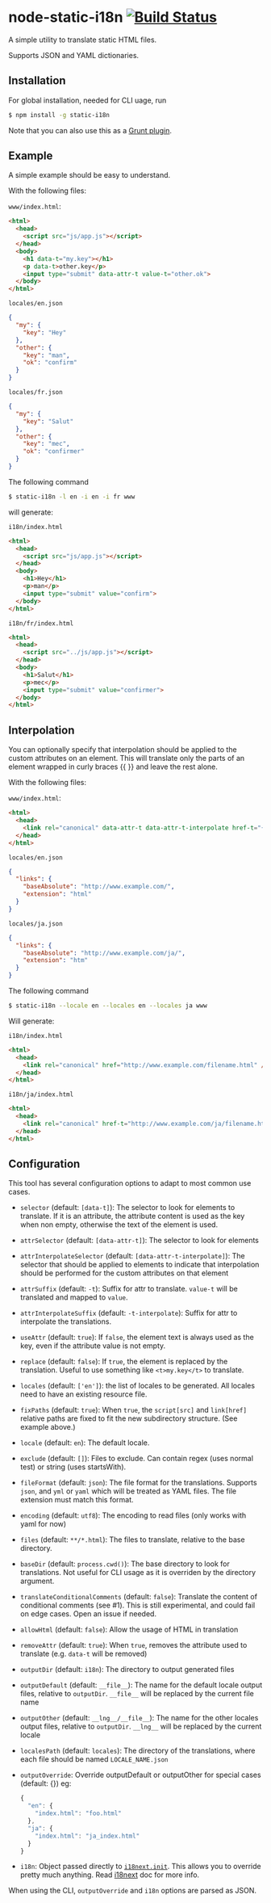 # node-static-i18n [![Build Status](https://travis-ci.org/claudetech/node-static-i18n.svg?branch=master)](https://travis-ci.org/claudetech/node-static-i18n)

A simple utility to translate static HTML files.

Supports JSON and YAML dictionaries.

## Installation

For global installation, needed for CLI uage, run

```sh
$ npm install -g static-i18n
```

Note that you can also use this as a [Grunt plugin](https://github.com/claudetech/grunt-i18n-static).

## Example

A simple example should be easy to understand.

With the following files:

`www/index.html`:

```html
<html>
  <head>
    <script src="js/app.js"></script>
  </head>
  <body>
    <h1 data-t="my.key"></h1>
    <p data-t>other.key</p>
    <input type="submit" data-attr-t value-t="other.ok">
  </body>
</html>
```

`locales/en.json`

```json
{
  "my": {
    "key": "Hey"
  },
  "other": {
    "key": "man",
    "ok": "confirm"
  }
}
```

`locales/fr.json`

```json
{
  "my": {
    "key": "Salut"
  },
  "other": {
    "key": "mec",
    "ok": "confirmer"
  }
}
```

The following command

```sh
$ static-i18n -l en -i en -i fr www
```

will generate:

`i18n/index.html`

```html
<html>
  <head>
    <script src="js/app.js"></script>
  </head>
  <body>
    <h1>Hey</h1>
    <p>man</p>
    <input type="submit" value="confirm">
  </body>
</html>
```

`i18n/fr/index.html`

```html
<html>
  <head>
    <script src="../js/app.js"></script>
  </head>
  <body>
    <h1>Salut</h1>
    <p>mec</p>
    <input type="submit" value="confirmer">
  </body>
</html>
```

## Interpolation
You can optionally specify that interpolation should be applied to the custom attributes on an element.
This will translate only the parts of an element wrapped in curly braces {{ }} and leave the rest alone.

With the following files:

`www/index.html`:

```html
<html>
  <head>
    <link rel="canonical" data-attr-t data-attr-t-interpolate href-t="{{links.baseAbsolute}}filename.{{links.extension}}" />
  </head>
</html>
```

`locales/en.json`

```json
{
  "links": {
    "baseAbsolute": "http://www.example.com/",
    "extension": "html"
  }
}
```

`locales/ja.json`

```json
{
  "links": {
    "baseAbsolute": "http://www.example.com/ja/",
    "extension": "htm"
  }
}
```

The following command

```sh
$ static-i18n --locale en --locales en --locales ja www
```

Will generate:

`i18n/index.html`

```html
<html>
  <head>
    <link rel="canonical" href="http://www.example.com/filename.html" />
  </head>
</html>
```

`i18n/ja/index.html`

```html
<html>
  <head>
    <link rel="canonical" href-t="http://www.example.com/ja/filename.htm" />
  </head>
</html>
```

## Configuration

This tool has several configuration options to adapt to most common use cases.

* `selector` (default: `[data-t]`): The selector to look for elements to translate. If it is an attribute, the attribute content is used as the key when non empty, otherwise the text of the element is used.
* `attrSelector` (default: `[data-attr-t]`): The selector to look for elements
* `attrInterpolateSelector` (default: `[data-attr-t-interpolate]`): The selector that should be applied to elements to indicate that interpolation should be performed for the custom attributes on that element
* `attrSuffix` (default: `-t`): Suffix for attr to translate. `value-t` will be translated and mapped to `value`.
* `attrInterpolateSuffix` (default: `-t-interpolate`): Suffix for attr to interpolate the translations.
* `useAttr` (default: `true`): If `false`, the element text is always used as the key, even if the attribute value is not empty.
* `replace` (default: `false`): If `true`, the element is replaced by the translation. Useful to use something like `<t>my.key</t>` to translate.
* `locales` (default: `['en']`): the list of locales to be generated.
  All locales need to have an existing resource file.
* `fixPaths` (default: `true`): When `true`, the `script[src]` and `link[href]`  relative paths are fixed to fit the new subdirectory structure. (See example above.)
* `locale` (default: `en`): The default locale.
* `exclude` (default: `[]`): Files to exclude. Can contain regex (uses normal test) or string (uses startsWith).
* `fileFormat` (default: `json`): The file format for the translations.
  Supports `json`, and `yml` or `yaml` which will be treated as YAML files. The file extension must match this format.
* `encoding` (default: `utf8`): The encoding to read files (only works with yaml for now)
* `files` (default: `**/*.html`): The files to translate, relative to the base directory.
* `baseDir` (default: `process.cwd()`): The base directory to look for translations. Not useful for CLI usage as it is overriden by the directory argument.
* `translateConditionalComments` (default: `false`): Translate the content of conditional comments (see #1). This is still experimental, and could fail on edge cases. Open an issue if needed.
* `allowHtml` (default: `false`): Allow the usage of HTML in translation
* `removeAttr` (default: `true`): When `true`, removes the attribute used to translate (e.g. `data-t` will be removed)
* `outputDir` (default: `i18n`): The directory to output generated files
* `outputDefault` (default: `__file__`): The name for the default locale output files, relative to `outputDir`. `__file__` will be replaced by the
 current file name
* `outputOther` (default: `__lng__/__file__`): The name for the other locales output files, relative to `outputDir`. `__lng__` will be replaced
  by the current locale
* `localesPath` (default: `locales`): The directory of the translations, where
  each file should be named `LOCALE_NAME.json`
* `outputOverride`: Override outputDefault or outputOther for special cases (default: {})
  eg:

    ```javascript
    {
      "en": {
        "index.html": "foo.html"
      },
      "ja": {
        "index.html": "ja_index.html"
      }
    }
    ```
* `i18n`: Object passed directly to [`i18next.init`](http://i18next.com/pages/doc_init.html). This allows you to override pretty much anything. Read [i18next](http://i18next.com/) doc for more info.

When using the CLI, `outputOverride` and `i18n` options are parsed as JSON.
